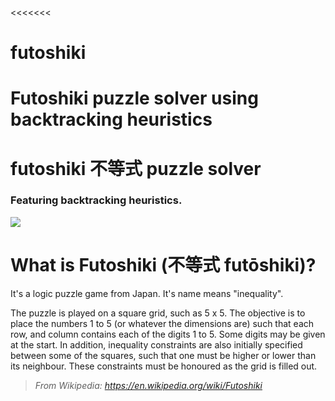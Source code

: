 <<<<<<<
# futoshiki
Futoshiki puzzle solver using backtracking heuristics
=======
# futoshiki 不等式 puzzle solver
### Featuring backtracking heuristics.
>>>>>>>

![](http://www.atksolutions.com/games/futoshiki.jpg)

# What is Futoshiki (不等式 futōshiki)?
It's a logic puzzle game from Japan. It's name means "inequality".

The puzzle is played on a square grid, such as 5 x 5. The objective is to place the numbers 1 to 5 (or whatever the dimensions are) such that each row, and column contains each of the digits 1 to 5. Some digits may be given at the start. In addition, inequality constraints are also initially specified between some of the squares, such that one must be higher or lower than its neighbour. These constraints must be honoured as the grid is filled out.
>_From Wikipedia: https://en.wikipedia.org/wiki/Futoshiki_




